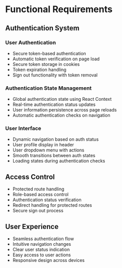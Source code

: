 # Functional Requirements

## Authentication System

### User Authentication
- Secure token-based authentication
- Automatic token verification on page load
- Secure token storage in cookies
- Token expiration handling
- Sign out functionality with token removal

### Authentication State Management
- Global authentication state using React Context
- Real-time authentication status updates
- User information persistence across page reloads
- Automatic authentication checks on navigation

### User Interface
- Dynamic navigation based on auth status
- User profile display in header
- User dropdown menu with actions
- Smooth transitions between auth states
- Loading states during authentication checks

## Access Control
- Protected route handling
- Role-based access control
- Authentication status verification
- Redirect handling for protected routes
- Secure sign out process

## User Experience
- Seamless authentication flow
- Intuitive navigation changes
- Clear user status indication
- Easy access to user actions
- Responsive design across devices